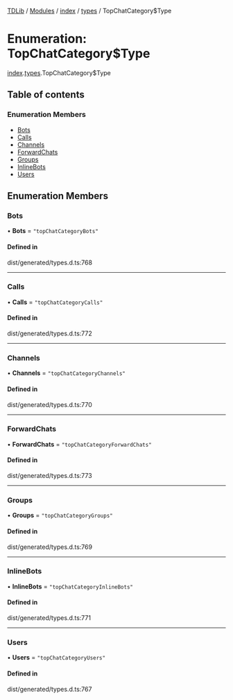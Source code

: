[TDLib](../README.md) / [Modules](../modules.md) / [index](../modules/index.md) / [types](../modules/index.types.md) / TopChatCategory$Type

# Enumeration: TopChatCategory$Type

[index](../modules/index.md).[types](../modules/index.types.md).TopChatCategory$Type

## Table of contents

### Enumeration Members

- [Bots](index.types.TopChatCategory_Type.md#bots)
- [Calls](index.types.TopChatCategory_Type.md#calls)
- [Channels](index.types.TopChatCategory_Type.md#channels)
- [ForwardChats](index.types.TopChatCategory_Type.md#forwardchats)
- [Groups](index.types.TopChatCategory_Type.md#groups)
- [InlineBots](index.types.TopChatCategory_Type.md#inlinebots)
- [Users](index.types.TopChatCategory_Type.md#users)

## Enumeration Members

### Bots

• **Bots** = ``"topChatCategoryBots"``

#### Defined in

dist/generated/types.d.ts:768

___

### Calls

• **Calls** = ``"topChatCategoryCalls"``

#### Defined in

dist/generated/types.d.ts:772

___

### Channels

• **Channels** = ``"topChatCategoryChannels"``

#### Defined in

dist/generated/types.d.ts:770

___

### ForwardChats

• **ForwardChats** = ``"topChatCategoryForwardChats"``

#### Defined in

dist/generated/types.d.ts:773

___

### Groups

• **Groups** = ``"topChatCategoryGroups"``

#### Defined in

dist/generated/types.d.ts:769

___

### InlineBots

• **InlineBots** = ``"topChatCategoryInlineBots"``

#### Defined in

dist/generated/types.d.ts:771

___

### Users

• **Users** = ``"topChatCategoryUsers"``

#### Defined in

dist/generated/types.d.ts:767
